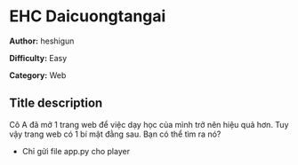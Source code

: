 # EHC Daicuongtangai

**Author:** heshigun

**Difficulty:** Easy

**Category:** Web



## Title description
Cô A đã mở 1 trang web để việc dạy học của mình trở nên hiệu quả hơn. Tuy vậy trang web có 1 bí mật đằng sau. Bạn có thể tìm ra nó?

- Chỉ gửi file app.py cho player
